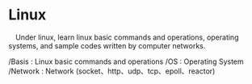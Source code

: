 # Linux
&emsp;Under linux, learn linux basic commands and operations, operating systems, and sample codes written by computer networks.

/Basis : Linux basic commands and operations
/OS : Operating System
/Network : Network (socket、http、udp、tcp、epoll、reactor)
